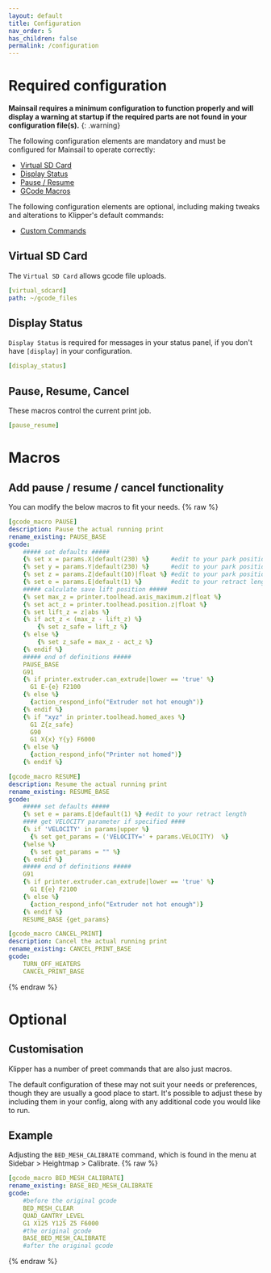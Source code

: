 ```yaml
---
layout: default
title: Configuration
nav_order: 5
has_children: false
permalink: /configuration
---
```


# Required configuration

**Mainsail requires a minimum configuration to function properly and will display a warning at startup if the required parts are not found in your configuration file(s).**
{: .warning}

The following configuration elements are mandatory and  must be configured for Mainsail to operate correctly:

*  [Virtual SD Card](configuration#virtual_sdcard) 
*  [Display Status](configuration#display_status)
*  [Pause / Resume](configuration#pause_resume)
*  [GCode Macros](configuration#pause--resume--cancel)

The following configuration elements are optional, including making tweaks and alterations to Klipper's default commands:
*  [Custom Commands](configuration#customisation)

## Virtual SD Card
The `Virtual SD Card` allows gcode file uploads.
```yaml
[virtual_sdcard]
path: ~/gcode_files
```

## Display Status
`Display Status` is required for messages in your status panel, if you don't have `[display]` in your configuration.
```yaml
[display_status]
```

## Pause, Resume, Cancel
These macros control the current print job.

```yaml
[pause_resume]
```

# Macros
## Add pause / resume / cancel functionality
You can modify the below macros to fit your needs.
{% raw %}
```yaml
[gcode_macro PAUSE]
description: Pause the actual running print
rename_existing: PAUSE_BASE
gcode:
    ##### set defaults #####
    {% set x = params.X|default(230) %}      #edit to your park position
    {% set y = params.Y|default(230) %}      #edit to your park position
    {% set z = params.Z|default(10)|float %} #edit to your park position
    {% set e = params.E|default(1) %}        #edit to your retract length
    ##### calculate save lift position #####
    {% set max_z = printer.toolhead.axis_maximum.z|float %}
    {% set act_z = printer.toolhead.position.z|float %}
    {% set lift_z = z|abs %}
    {% if act_z < (max_z - lift_z) %}
        {% set z_safe = lift_z %}
    {% else %}
        {% set z_safe = max_z - act_z %}
    {% endif %}
    ##### end of definitions #####
    PAUSE_BASE
    G91
    {% if printer.extruder.can_extrude|lower == 'true' %}
      G1 E-{e} F2100
    {% else %}
      {action_respond_info("Extruder not hot enough")}
    {% endif %}
    {% if "xyz" in printer.toolhead.homed_axes %}    
      G1 Z{z_safe}
      G90
      G1 X{x} Y{y} F6000
    {% else %}
      {action_respond_info("Printer not homed")}
    {% endif %}
```

```yaml
[gcode_macro RESUME]
description: Resume the actual running print
rename_existing: RESUME_BASE
gcode:
    ##### set defaults #####
    {% set e = params.E|default(1) %} #edit to your retract length
    #### get VELOCITY parameter if specified ####
    {% if 'VELOCITY' in params|upper %}
      {% set get_params = ('VELOCITY=' + params.VELOCITY)  %}
    {%else %}
      {% set get_params = "" %}
    {% endif %}
    ##### end of definitions #####
    G91
    {% if printer.extruder.can_extrude|lower == 'true' %}
      G1 E{e} F2100
    {% else %}
      {action_respond_info("Extruder not hot enough")}
    {% endif %}  
    RESUME_BASE {get_params}
```


```yaml
[gcode_macro CANCEL_PRINT]
description: Cancel the actual running print
rename_existing: CANCEL_PRINT_BASE
gcode:
    TURN_OFF_HEATERS
    CANCEL_PRINT_BASE
```
{% endraw %}

# Optional

## Customisation
Klipper has a number of preet commands that are also just macros.

The default configuration of these may not suit your needs or preferences, though they are usually a good place to start. It's possible to adjust these by including them in your config, along with any additional code you would like to run. 

## Example
Adjusting the `BED_MESH_CALIBRATE` command, which is found in the menu at Sidebar > Heightmap > Calibrate.
{% raw %}
```yaml
[gcode_macro BED_MESH_CALIBRATE]
rename_existing: BASE_BED_MESH_CALIBRATE
gcode:
    #before the original gcode
    BED_MESH_CLEAR
    QUAD_GANTRY_LEVEL
    G1 X125 Y125 Z5 F6000
    #the original gcode
    BASE_BED_MESH_CALIBRATE
    #after the original gcode
```
{% endraw %}
